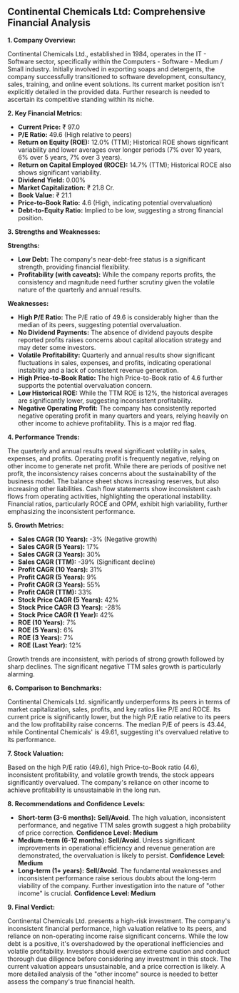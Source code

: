 ## Continental Chemicals Ltd: Comprehensive Financial Analysis

**1. Company Overview:**

Continental Chemicals Ltd., established in 1984, operates in the IT - Software sector, specifically within the Computers - Software - Medium / Small industry.  Initially involved in exporting soaps and detergents, the company successfully transitioned to software development, consultancy, sales, training, and online event solutions.  Its current market position isn't explicitly detailed in the provided data.  Further research is needed to ascertain its competitive standing within its niche.

**2. Key Financial Metrics:**

* **Current Price:** ₹ 97.0
* **P/E Ratio:** 49.6 (High relative to peers)
* **Return on Equity (ROE):** 12.0% (TTM);  Historical ROE shows significant variability and lower averages over longer periods (7% over 10 years, 6% over 5 years, 7% over 3 years).
* **Return on Capital Employed (ROCE):** 14.7% (TTM);  Historical ROCE also shows significant variability.
* **Dividend Yield:** 0.00%
* **Market Capitalization:** ₹ 21.8 Cr.
* **Book Value:** ₹ 21.1
* **Price-to-Book Ratio:** 4.6 (High, indicating potential overvaluation)
* **Debt-to-Equity Ratio:** Implied to be low, suggesting a strong financial position.


**3. Strengths and Weaknesses:**

**Strengths:**

* **Low Debt:** The company's near-debt-free status is a significant strength, providing financial flexibility.
* **Profitability (with caveats):** While the company reports profits, the consistency and magnitude need further scrutiny given the volatile nature of the quarterly and annual results.

**Weaknesses:**

* **High P/E Ratio:** The P/E ratio of 49.6 is considerably higher than the median of its peers, suggesting potential overvaluation.
* **No Dividend Payments:** The absence of dividend payouts despite reported profits raises concerns about capital allocation strategy and may deter some investors.
* **Volatile Profitability:**  Quarterly and annual results show significant fluctuations in sales, expenses, and profits, indicating operational instability and a lack of consistent revenue generation.
* **High Price-to-Book Ratio:** The high Price-to-Book ratio of 4.6 further supports the potential overvaluation concern.
* **Low Historical ROE:** While the TTM ROE is 12%, the historical averages are significantly lower, suggesting inconsistent profitability.
* **Negative Operating Profit:**  The company has consistently reported negative operating profit in many quarters and years, relying heavily on other income to achieve profitability. This is a major red flag.


**4. Performance Trends:**

The quarterly and annual results reveal significant volatility in sales, expenses, and profits.  Operating profit is frequently negative, relying on other income to generate net profit.  While there are periods of positive net profit, the inconsistency raises concerns about the sustainability of the business model.  The balance sheet shows increasing reserves, but also increasing other liabilities. Cash flow statements show inconsistent cash flows from operating activities, highlighting the operational instability.  Financial ratios, particularly ROCE and OPM, exhibit high variability, further emphasizing the inconsistent performance.

**5. Growth Metrics:**

* **Sales CAGR (10 Years):** -3% (Negative growth)
* **Sales CAGR (5 Years):** 17%
* **Sales CAGR (3 Years):** 30%
* **Sales CAGR (TTM):** -39% (Significant decline)
* **Profit CAGR (10 Years):** 31%
* **Profit CAGR (5 Years):** 9%
* **Profit CAGR (3 Years):** 55%
* **Profit CAGR (TTM):** 33%
* **Stock Price CAGR (5 Years):** 42%
* **Stock Price CAGR (3 Years):** -28%
* **Stock Price CAGR (1 Year):** 42%
* **ROE (10 Years):** 7%
* **ROE (5 Years):** 6%
* **ROE (3 Years):** 7%
* **ROE (Last Year):** 12%

Growth trends are inconsistent, with periods of strong growth followed by sharp declines.  The significant negative TTM sales growth is particularly alarming.

**6. Comparison to Benchmarks:**

Continental Chemicals Ltd. significantly underperforms its peers in terms of market capitalization, sales, profits, and key ratios like P/E and ROCE.  Its current price is significantly lower, but the high P/E ratio relative to its peers and the low profitability raise concerns.  The median P/E of peers is 43.44, while Continental Chemicals' is 49.61, suggesting it's overvalued relative to its performance.

**7. Stock Valuation:**

Based on the high P/E ratio (49.6), high Price-to-Book ratio (4.6), inconsistent profitability, and volatile growth trends, the stock appears significantly overvalued.  The company's reliance on other income to achieve profitability is unsustainable in the long run.

**8. Recommendations and Confidence Levels:**

* **Short-term (3-6 months):** **Sell/Avoid**.  The high valuation, inconsistent performance, and negative TTM sales growth suggest a high probability of price correction.  **Confidence Level: Medium**
* **Medium-term (6-12 months):** **Sell/Avoid**.  Unless significant improvements in operational efficiency and revenue generation are demonstrated, the overvaluation is likely to persist. **Confidence Level: Medium**
* **Long-term (1+ years):** **Sell/Avoid**.  The fundamental weaknesses and inconsistent performance raise serious doubts about the long-term viability of the company.  Further investigation into the nature of "other income" is crucial. **Confidence Level: Medium**


**9. Final Verdict:**

Continental Chemicals Ltd. presents a high-risk investment.  The company's inconsistent financial performance, high valuation relative to its peers, and reliance on non-operating income raise significant concerns.  While the low debt is a positive, it's overshadowed by the operational inefficiencies and volatile profitability.  Investors should exercise extreme caution and conduct thorough due diligence before considering any investment in this stock.  The current valuation appears unsustainable, and a price correction is likely.  A more detailed analysis of the "other income" source is needed to better assess the company's true financial health.

